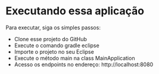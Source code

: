 # Executando essa aplicação

Para executar, siga os simples passos:

- Clone esse projeto do GitHub
- Execute o comando gradle eclipse
- Importe o projeto no seu Eclipse
- Execute o método main na class MainApplication
- Acesso os endpoints no endereço: http://localhost:8080
